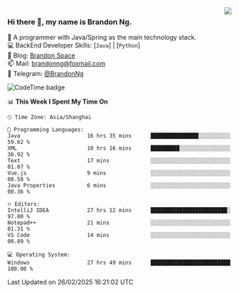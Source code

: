 <img  align="right" src="https://github-readme-stats-brandon0824.vercel.app/api/top-langs/?username=brandon0824&layout=compact">

### Hi there 👋, my name is Brandon Ng.

🌱 A programmer with Java/Spring as the main technology stack.  
💻 BackEnd Developer Skills: [`Java`] | [`Python`]  
📝 Blog: [Brandon Space](https://blog.brandonng.cc)  
📫 Mail: brandonng@foxmail.com  
📰 Telegram: [@BrandonNg](https://t.me/BrandonNg24)  

![CodeTime badge](https://img.shields.io/endpoint?style=flat-square&url=https%3A%2F%2Fapi.codetime.dev%2Fshield%3Fid%3D128%26project%3D%26in%3D604800000)

<!--START_SECTION:waka-->
📊 **This Week I Spent My Time On** 

```text
🕑︎ Time Zone: Asia/Shanghai

💬 Programming Languages: 
Java                     16 hrs 35 mins      ███████████████░░░░░░░░░░   59.62 % 
XML                      10 hrs 16 mins      █████████░░░░░░░░░░░░░░░░   36.92 % 
Text                     17 mins             ░░░░░░░░░░░░░░░░░░░░░░░░░   01.07 % 
Vue.js                   9 mins              ░░░░░░░░░░░░░░░░░░░░░░░░░   00.58 % 
Java Properties          6 mins              ░░░░░░░░░░░░░░░░░░░░░░░░░   00.36 % 

🔥 Editors: 
IntelliJ IDEA            27 hrs 12 mins      ████████████████████████░   97.80 % 
Notepad++                21 mins             ░░░░░░░░░░░░░░░░░░░░░░░░░   01.31 % 
VS Code                  14 mins             ░░░░░░░░░░░░░░░░░░░░░░░░░   00.89 % 

💻 Operating System: 
Windows                  27 hrs 49 mins      █████████████████████████   100.00 % 
```


 Last Updated on 26/02/2025 16:21:02 UTC
<!--END_SECTION:waka-->
